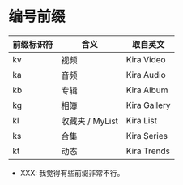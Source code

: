 # 编号前缀
| 前缀标识符 | 含义 | 取自英文 |
| --- | --- | --- |
| kv | 视频 | Kira Video |
| ka | 音频 | Kira Audio |
| kb | 专辑 | Kira Album |
| kg | 相簿 | Kira Gallery |
| kl | 收藏夹 / MyList | Kira List |
| ks | 合集 | Kira Series |
| kt | 动态 | Kira Trends |

- XXX: 我觉得有些前缀非常不行。
